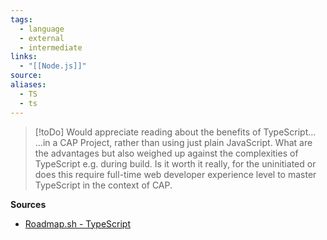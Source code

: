 ```yaml
---
tags:
  - language
  - external
  - intermediate
links:
  - "[[Node.js]]"
source:
aliases:
  - TS
  - ts
---
```


> [!toDo] Would appreciate reading about the benefits of TypeScript...
> ...in a CAP Project, rather than using just plain JavaScript. What are the advantages but also weighed up against the complexities of TypeScript e.g. during build. Is it worth it really, for the uninitiated or does this require full-time web developer experience level to master TypeScript in the context of CAP. 

**Sources**
- [Roadmap.sh - TypeScript](https://roadmap.sh/typescript)